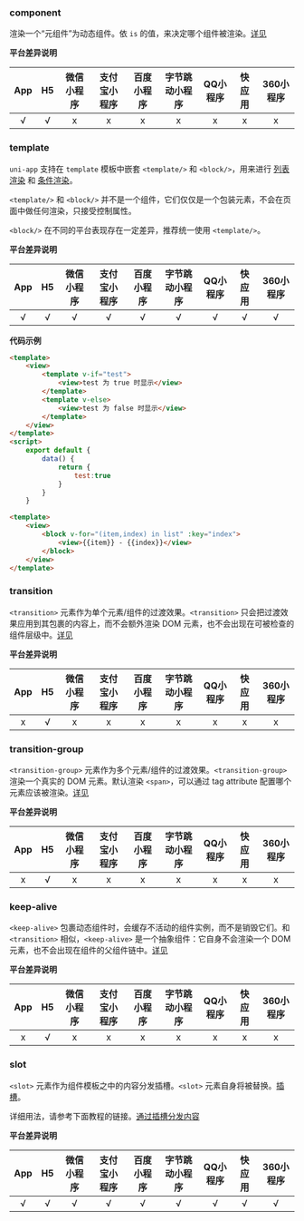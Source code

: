 ### component

渲染一个“元组件”为动态组件。依 `is` 的值，来决定哪个组件被渲染。[详见](https://cn.vuejs.org/v2/api/#component)



**平台差异说明**

|App|H5	|微信小程序	|支付宝小程序	|百度小程序	|字节跳动小程序	|QQ小程序	|快应用	|360小程序	|
|:-:|:-:|:-:		|:-:			|:-:		|:-:			|:-:		|:-:	|:-:		|
|√	|√	|x			|x				|x			|x				|x			|x		|x			|





### template

`uni-app` 支持在 `template` 模板中嵌套 `<template/>` 和 `<block/>`，用来进行 [列表渲染](https://uniapp.dcloud.io/vue-basics?id=listrendering) 和 [条件渲染](https://uniapp.dcloud.io/vue-basics?id=condition)。

`<template/>` 和 `<block/>` 并不是一个组件，它们仅仅是一个包装元素，不会在页面中做任何渲染，只接受控制属性。

`<block/>` 在不同的平台表现存在一定差异，推荐统一使用 `<template/>`。


**平台差异说明**

|App|H5	|微信小程序	|支付宝小程序	|百度小程序	|字节跳动小程序	|QQ小程序	|快应用	|360小程序	|
|:-:|:-:|:-:		|:-:			|:-:		|:-:			|:-:		|:-:	|:-:		|
|√	|√	|√			|√				|√			|√				|√			|√		|√			|


**代码示例**


```html
<template>
    <view>
        <template v-if="test">
            <view>test 为 true 时显示</view>
        </template>
        <template v-else>
            <view>test 为 false 时显示</view>
        </template>
    </view>
</template>
<script>
    export default {
        data() {
            return {
				test:true
            }
        }
    }
```


```html
<template>
    <view>
        <block v-for="(item,index) in list" :key="index">
            <view>{{item}} - {{index}}</view>
        </block>
    </view>
</template>
```



### transition

`<transition>` 元素作为单个元素/组件的过渡效果。`<transition>` 只会把过渡效果应用到其包裹的内容上，而不会额外渲染 DOM 元素，也不会出现在可被检查的组件层级中。[详见](https://cn.vuejs.org/v2/api/#transition)


**平台差异说明**

|App|H5	|微信小程序	|支付宝小程序	|百度小程序	|字节跳动小程序	|QQ小程序	|快应用	|360小程序	|
|:-:|:-:|:-:		|:-:			|:-:		|:-:			|:-:		|:-:	|:-:		|
|x	|√	|x			|x				|x			|x				|x			|x		|x			|



### transition-group


`<transition-group>` 元素作为多个元素/组件的过渡效果。`<transition-group>` 渲染一个真实的 DOM 元素。默认渲染 `<span>`，可以通过 tag attribute 配置哪个元素应该被渲染。[详见](https://cn.vuejs.org/v2/api/#transition-group)



**平台差异说明**

|App|H5	|微信小程序	|支付宝小程序	|百度小程序	|字节跳动小程序	|QQ小程序	|快应用	|360小程序	|
|:-:|:-:|:-:		|:-:			|:-:		|:-:			|:-:		|:-:	|:-:		|
|x	|√	|x			|x				|x			|x				|x			|x		|x			|



### keep-alive


`<keep-alive>` 包裹动态组件时，会缓存不活动的组件实例，而不是销毁它们。和 `<transition>` 相似，`<keep-alive>` 是一个抽象组件：它自身不会渲染一个 DOM 元素，也不会出现在组件的父组件链中。[详见](https://cn.vuejs.org/v2/api/#keep-alive)


**平台差异说明**

|App|H5	|微信小程序	|支付宝小程序	|百度小程序	|字节跳动小程序	|QQ小程序	|快应用	|360小程序	|
|:-:|:-:|:-:		|:-:			|:-:		|:-:			|:-:		|:-:	|:-:		|
|x	|√	|x			|x				|x			|x				|x			|x		|x			|



### slot


`<slot>` 元素作为组件模板之中的内容分发插槽。`<slot>` 元素自身将被替换。[插槽](https://uniapp.dcloud.io/vue-components?id=%e6%8f%92%e6%a7%bd)。

详细用法，请参考下面教程的链接。[通过插槽分发内容](https://cn.vuejs.org/v2/guide/components.html#%E9%80%9A%E8%BF%87%E6%8F%92%E6%A7%BD%E5%88%86%E5%8F%91%E5%86%85%E5%AE%B9)


**平台差异说明**

|App|H5	|微信小程序	|支付宝小程序	|百度小程序	|字节跳动小程序	|QQ小程序	|快应用	|360小程序	|
|:-:|:-:|:-:		|:-:			|:-:		|:-:			|:-:		|:-:	|:-:		|
|√	|√	|√			|√				|√			|√				|√			|√		|√			|





